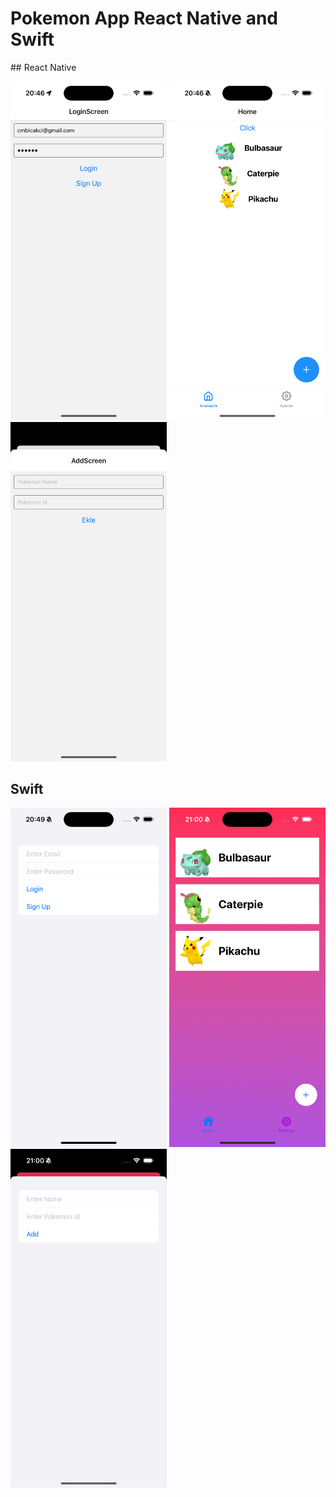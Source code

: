 # Pokemon App React Native and Swift

## React Native

<div>
    <img src="./react-native/img/1.png" width="250"/>
    <img src="./react-native/img/2.png" width="250"/>
    <img src="./react-native/img/3.png" width="250"/>
</div>

## Swift

<div>
    <img src="./swift/img/1.png" width="250"/>
    <img src="./swift/img/2.png" width="250"/>
    <img src="./swift/img/3.png" width="250"/>
</div>